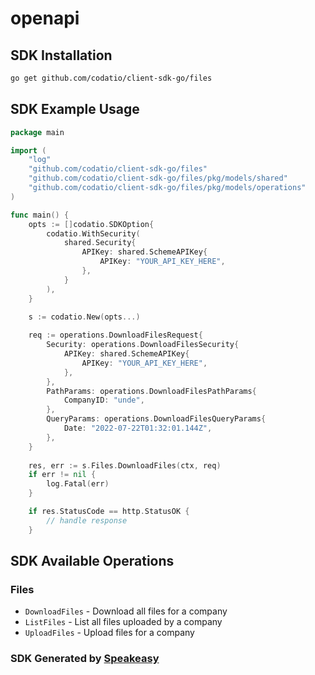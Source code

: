 # openapi

<!-- Start SDK Installation -->
## SDK Installation

```bash
go get github.com/codatio/client-sdk-go/files
```
<!-- End SDK Installation -->

## SDK Example Usage
<!-- Start SDK Example Usage -->
```go
package main

import (
    "log"
    "github.com/codatio/client-sdk-go/files"
    "github.com/codatio/client-sdk-go/files/pkg/models/shared"
    "github.com/codatio/client-sdk-go/files/pkg/models/operations"
)

func main() {
    opts := []codatio.SDKOption{
        codatio.WithSecurity(
            shared.Security{
                APIKey: shared.SchemeAPIKey{
                    APIKey: "YOUR_API_KEY_HERE",
                },
            }
        ),
    }

    s := codatio.New(opts...)
    
    req := operations.DownloadFilesRequest{
        Security: operations.DownloadFilesSecurity{
            APIKey: shared.SchemeAPIKey{
                APIKey: "YOUR_API_KEY_HERE",
            },
        },
        PathParams: operations.DownloadFilesPathParams{
            CompanyID: "unde",
        },
        QueryParams: operations.DownloadFilesQueryParams{
            Date: "2022-07-22T01:32:01.144Z",
        },
    }
    
    res, err := s.Files.DownloadFiles(ctx, req)
    if err != nil {
        log.Fatal(err)
    }

    if res.StatusCode == http.StatusOK {
        // handle response
    }
```
<!-- End SDK Example Usage -->

<!-- Start SDK Available Operations -->
## SDK Available Operations


### Files

* `DownloadFiles` - Download all files for a company
* `ListFiles` - List all files uploaded by a company
* `UploadFiles` - Upload files for a company
<!-- End SDK Available Operations -->

### SDK Generated by [Speakeasy](https://docs.speakeasyapi.dev/docs/using-speakeasy/client-sdks)
